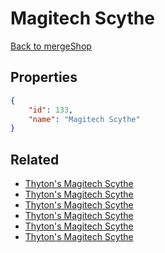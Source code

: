 # Magitech Scythe

<no description available>

[Back to mergeShop](../merge-shops.md)

## Properties

```json
{
    "id": 133,
    "name": "Magitech Scythe"
}
```

## Related

- [Thyton's Magitech Scythe](../items/18200-thyton-s-magitech-scythe.md)
- [Thyton's Magitech Scythe](../items/9115-thyton-s-magitech-scythe.md)
- [Thyton's Magitech Scythe](../items/9114-thyton-s-magitech-scythe.md)
- [Thyton's Magitech Scythe](../items/9113-thyton-s-magitech-scythe.md)
- [Thyton's Magitech Scythe](../items/9112-thyton-s-magitech-scythe.md)
- [Thyton's Magitech Scythe](../items/9111-thyton-s-magitech-scythe.md)

